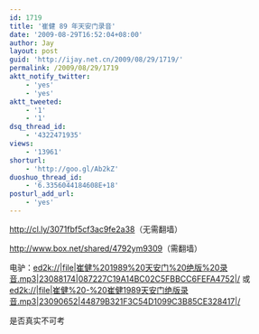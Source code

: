 ```yaml
---
id: 1719
title: '崔健 89 年天安门录音'
date: '2009-08-29T16:52:04+08:00'
author: Jay
layout: post
guid: 'http://ijay.net.cn/2009/08/29/1719/'
permalink: /2009/08/29/1719
aktt_notify_twitter:
    - 'yes'
    - 'yes'
aktt_tweeted:
    - '1'
    - '1'
dsq_thread_id:
    - '4322471935'
views:
    - '13961'
shorturl:
    - 'http://goo.gl/Ab2kZ'
duoshuo_thread_id:
    - '6.3356044184608E+18'
posturl_add_url:
    - 'yes'
---
```


<a href="http://cl.ly/3071fbf5cf3ac9fe2a38" target="_blank" rel="noopener">http://cl.ly/3071fbf5cf3ac9fe2a38</a>（无需翻墙）

<a href="http://www.box.net/shared/4792ym9309" target="_blank" rel="noopener">http://www.box.net/shared/4792ym9309</a>（需翻墙）

电驴：<a href="//|file|崔健%201989%20天安门%20绝版%20录音.mp3|23088174|087227C19A14BC02C5FBBCC6FEFA4752|/" target="_blank" rel="noopener">ed2k://|file|崔健%201989%20天安门%20绝版%20录音.mp3|23088174|087227C19A14BC02C5FBBCC6FEFA4752|/</a> 或 <a href="//|file|崔健%20-%20崔健1989天安门绝版录音.mp3|23090652|44879B321F3C54D1099C3B85CE328417|/" target="_blank" rel="noopener">ed2k://|file|崔健%20-%20崔健1989天安门绝版录音.mp3|23090652|44879B321F3C54D1099C3B85CE328417|/</a>

是否真实不可考